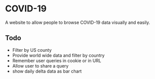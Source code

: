 # COVID-19

A website to allow people to browse COVID-19 data visually and easily.


## Todo

- Filter by US county
- Provide world wide data and filter by country
- Remember user queries in cookie or in URL
- Allow user to share a query
- show daily delta data as bar chart
